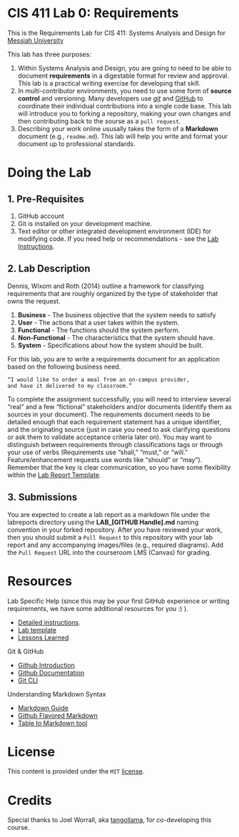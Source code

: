 # CIS 411 Lab 0: Requirements
This is the Requirements Lab for CIS 411: Systems Analysis and Design for [Messiah University](http://messiah.edu)

This lab has three purposes:
1. Within Systems Analysis and Design, you are going to need to be able to document **requirements** in a digestable format for review and approval.  This lab is a practical writing exercise for developing that skill.
2. In multi-contributor environments, you need to use some form of **source control** and versioning.  Many developers use [*git*](https://git-scm.com/) and [GitHub](https://github.com/) to coordinate their individual contributions into a single code base.  This lab will introduce you to forking a repository, making your own changes and then contributing back to the sourse as a `pull request`.
3. Describing your work online ususally takes the form of a **Markdown** document (e.g., `readme.md`).  This lab will help you write and format your document up to professional standards.

# Doing the Lab

## 1. Pre-Requisites
1. GitHub account
2. Git is installed on your development machine.
3. Text editor or other integrated development environment (IDE) for modifying code.
If you need help or recommendations - see the [Lab Instructions](/LAB_INSTRUCTIONS.md).

## 2. Lab Description
Dennis, Wixom and Roth (2014) outline a framework for classifying requirements that are roughly organized by the type of stakeholder that owns the request.  

1. **Business** - The business objective that the system needs to satisfy
2. **User** - The actions that a user takes within the system.
3. **Functional** - The functions should the system perform.
4. **Non-Functional** - The characteristics that the system should have.
5. **System** - Specifications about how the system should be built.

For this lab, you are to write a requirements document for an application based on the following business need.

```
“I would like to order a meal from an on-campus provider, 
and have it delivered to my classroom.”
```

To complete the assignment successfully, you will need to interview several “real” and a few “fictional” stakeholders and/or documents (identify them as sources in your document).  The requirements document needs to be detailed enough that each requirement statement has a unique identifier, and the originating source (just in case you need to ask clarifying questions or ask them to validate acceptance criteria later on).  You may want to distinguish between requirements through classifications tags or through your use of verbs (Requirements use “shall,” “must,” or “will.” Feature/enhancement requests use words like “should” or “may”). Remember that the key is clear communication, so you have some flexibility within the [Lab Report Template](/labreports/LAB_Template.md).

## 3. Submissions
You are expected to create a lab report as a markdown file under the labreports directory using the **LAB_[GITHUB Handle].md** naming convention in your forked repository.  After you have reviewed your work, then you should submit a `Pull Request` to this repository with your lab report and any accompanying images/files (e.g., required diagrams).  Add the `Pull Request` URL into the courseroom LMS (Canvas) for grading.

# Resources
Lab Specific Help (since this may be your first GitHub experience or writing requirements, we have some additional resources for you :) ).
- [Detailed instructions](labreports/LAB_INSTRUCTIONS.md).
- [Lab template](labreports/LAB.md)
- [Lessons Learned](lessonsLearned.md)

Git & GitHub
- [Github Introduction](https://guides.github.com/activities/hello-world/)
- [Github Documentation](https://docs.github.com/en/github/managing-your-work-on-github)
- [Git CLI](https://git-scm.com/docs)

Understanding Markdown Syntax
- [Markdown Guide](https://www.markdownguide.org/)
- [Github Flavored Markdown](https://github.github.com/gfm/)
- [Table to Markdown tool](https://tabletomarkdown.com/convert-spreadsheet-to-markdown/)

# License
This content is provided under the `MIT` [license](LICENSE).

# Credits
Special thanks to Joel Worrall, aka [tangollama](https://github.com/tangollama), for co-developing this course.
